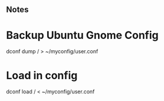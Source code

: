 ## Notes

# Backup Ubuntu Gnome Config

dconf dump / > ~/myconfig/user.conf

# Load in config

dconf load / < ~/myconfig/user.conf


